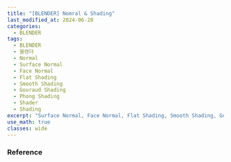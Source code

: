 ```yaml
---
title: "[BLENDER] Nomral & Shading"
last_modified_at: 2024-06-20
categories:
  - BLENDER
tags:
  - BLENDER
  - 블렌더
  - Normal
  - Surface Normal
  - Face Normal
  - Flat Shading
  - Smooth Shading
  - Gouraud Shading
  - Phong Shading
  - Shader
  - Shading
excerpt: "Surface Normal, Face Normal, Flat Shading, Smooth Shading, Gouraud Shading, Phong Shading"
use_math: true
classes: wide
---
```





### Reference


